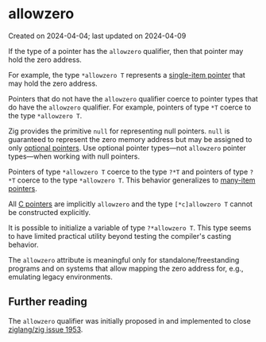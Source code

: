 # allowzero #

Created on 2024-04-04; last updated on 2024-04-09

If the type of a pointer has the `allowzero` qualifier, then that pointer may hold the zero address.

For example, the type `*allowzero T` represents a [single-item pointer](./single-item-pointer.md) that may hold the zero address.

Pointers that do not have the `allowzero` qualifier coerce to pointer types that do have the `allowzero` qualifier. For example, pointers of type `*T` coerce to the type `*allowzero T`.

Zig provides the primitive `null` for representing null pointers. `null` is guaranteed to represent the zero memory address but may be assigned to only [optional pointers](./optional-pointer.md). Use optional pointer types—not `allowzero` pointer types—when working with null pointers.

Pointers of type `*allowzero T` coerce to the type `?*T` and pointers of type `?*T` coerce to the type `*allowzero T`. This behavior generalizes to [many-item pointers](./many-item-pointer.md).

All [C pointers](./c-pointer.md) are implicitly `allowzero` and the type `[*c]allowzero T` cannot be constructed explicitly.

It is possible to initialize a variable of type `?*allowzero T`. This type seems to have limited practical utility beyond testing the compiler's casting behavior.

The `allowzero` attribute is meaningful only for standalone/freestanding programs and on systems that allow mapping the zero address for, e.g., emulating legacy environments.

## Further reading ##

The `allowzero` qualifier was initially proposed in and implemented to close [ziglang/zig issue 1953].

[ziglang/zig issue 1953]: https://github.com/ziglang/zig/issues/1953
